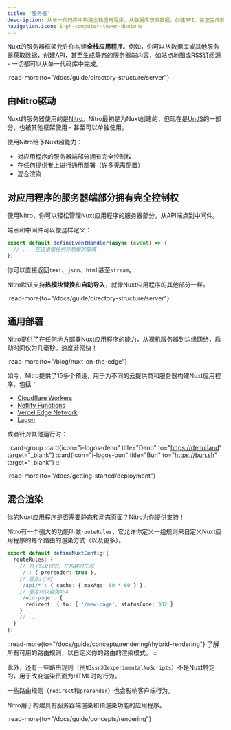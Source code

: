 ```yaml
---
title: '服务器'
description: 从单一代码库中构建全栈应用程序，从数据库获取数据，创建API，甚至生成静态的服务器端内容，如站点地图或RSS订阅源。
navigation.icon: i-ph-computer-tower-duotone
---
```


Nuxt的服务器框架允许你构建**全栈应用程序**。例如，你可以从数据库或其他服务器获取数据，创建API，甚至生成静态的服务器端内容，如站点地图或RSS订阅源 - 一切都可以从单一代码库中完成。

:read-more{to="/docs/guide/directory-structure/server"}

## 由Nitro驱动

Nuxt的服务器使用的是[Nitro](https://github.com/unjs/nitro)。Nitro最初是为Nuxt创建的，但现在是[UnJS](https://unjs.io)的一部分，也被其他框架使用 - 甚至可以单独使用。

使用Nitro给予Nuxt超能力：

- 对应用程序的服务器端部分拥有完全控制权
- 在任何提供者上进行通用部署（许多无需配置）
- 混合渲染

## 对应用程序的服务器端部分拥有完全控制权

使用Nitro，你可以轻松管理Nuxt应用程序的服务器部分，从API端点到中间件。

端点和中间件可以像这样定义：

```ts [server/api/test.ts]
export default defineEventHandler(async (event) => {
  // ... 在这里做任何你想做的事情
})
```

你可以直接返回`text`、`json`、`html`甚至`stream`。

Nitro默认支持**热模块替换**和**自动导入**，就像Nuxt应用程序的其他部分一样。

:read-more{to="/docs/guide/directory-structure/server"}

## 通用部署

Nitro提供了在任何地方部署Nuxt应用程序的能力，从裸机服务器到边缘网络，启动时间仅为几毫秒。速度非常快！

:read-more{to="/blog/nuxt-on-the-edge"}

如今，Nitro提供了15多个预设，用于为不同的云提供商和服务器构建Nuxt应用程序，包括：

- [Cloudflare Workers](https://workers.cloudflare.com)
- [Netlify Functions](https://www.netlify.com/products/functions)
- [Vercel Edge Network](https://vercel.com/docs/edge-network/introduction)
- [Lagon](https://lagon.app)

或者针对其他运行时：

::card-group
:card{icon="i-logos-deno" title="Deno" to="https://deno.land" target="_blank"}
:card{icon="i-logos-bun" title="Bun" to="https://bun.sh" target="_blank"}
::

:read-more{to="/docs/getting-started/deployment"}

## 混合渲染

你的Nuxt应用程序是否需要静态和动态页面？Nitro为你提供支持！

Nitro有一个强大的功能叫做`routeRules`，它允许你定义一组规则来自定义Nuxt应用程序的每个路由的渲染方式（以及更多）。

```ts [nuxt.config.ts]
export default defineNuxtConfig({
  routeRules: {
    // 为了SEO目的，在构建时生成
    '/': { prerender: true },
    // 缓存1小时
    '/api/*': { cache: { maxAge: 60 * 60 } },
    // 重定向以避免404
    '/old-page': {
      redirect: { to: { '/new-page', statusCode: 302 }
    }
    // ...
  }
})
```

::read-more{to="/docs/guide/concepts/rendering#hybrid-rendering"}
了解所有可用的路由规则，以自定义你的路由的渲染模式。
::

此外，还有一些路由规则（例如`ssr`和`experimentalNoScripts`）不是Nuxt特定的，用于改变渲染页面为HTML时的行为。

一些路由规则（`redirect`和`prerender`）也会影响客户端行为。

Nitro用于构建具有服务器端渲染和预渲染功能的应用程序。

:read-more{to="/docs/guide/concepts/rendering"}

